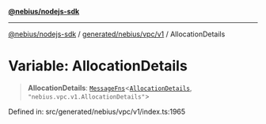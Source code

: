[**@nebius/nodejs-sdk**](../../../../../README.md)

***

[@nebius/nodejs-sdk](../../../../../README.md) / [generated/nebius/vpc/v1](../README.md) / AllocationDetails

# Variable: AllocationDetails

> **AllocationDetails**: [`MessageFns`](../../../../../runtime/protos/core/interfaces/MessageFns.md)\<[`AllocationDetails`](../interfaces/AllocationDetails.md), `"nebius.vpc.v1.AllocationDetails"`\>

Defined in: src/generated/nebius/vpc/v1/index.ts:1965
